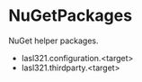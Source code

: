 NuGetPackages
=============

NuGet helper packages.

* lasl321.configuration.&lt;target&gt;
* lasl321.thirdparty.&lt;target&gt;
